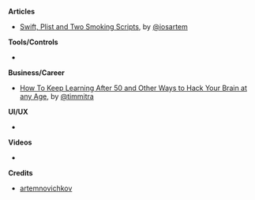 **Articles**

* [Swift, Plist and Two Smoking Scripts](https://medium.com/rosberryapps/swift-plist-and-two-smoking-scripts-94bb54cbeded), by [@iosartem](https://twitter.com/iosartem)

**Tools/Controls**

* 

**Business/Career**

* [How To Keep Learning After 50 and Other Ways to Hack Your Brain at any Age](https://www.raywenderlich.com/189082/how-to-keep-learning-after-50-and-other-ways-to-hack-your-brain-at-any-age), by [@timmitra](https://twitter.com/timmitra)

**UI/UX**

* 

**Videos**

* 

**Credits**

* [artemnovichkov](https://github.com/artemnovichkov)

